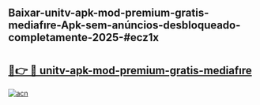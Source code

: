 ## Baixar-unitv-apk-mod-premium-gratis-mediafıre-Apk-sem-anúncios-desbloqueado-completamente-2025-#ecz1x

# <h2><a href="https://ainizakaria.my?title=unitv-apk-mod-premium-gratis-mediafıre&ref=22M">🔗👉 🔴 unitv-apk-mod-premium-gratis-mediafıre</a></h2>

[![acn](https://github.com/user-attachments/assets/0f9c940e-d8b0-45ae-aac7-cd30a18b3e1c)](https://ainizakaria.my?title=unitv-apk-mod-premium-gratis-mediafıre&ref=22M)

